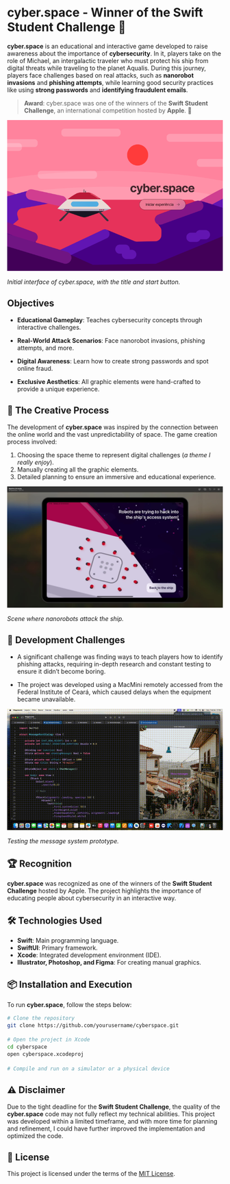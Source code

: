 # cyber.space - Winner of the Swift Student Challenge 🚀

**cyber.space** is an educational and interactive game developed to raise awareness about the importance of **cybersecurity**. In it, players take on the role of Michael, an intergalactic traveler who must protect his ship from digital threats while traveling to the planet Aqualis. During this journey, players face challenges based on real attacks, such as **nanorobot invasions** and **phishing attempts**, while learning good security practices like using **strong passwords** and **identifying fraudulent emails**.

> **Award**: cyber.space was one of the winners of the **Swift Student Challenge**, an international competition hosted by **Apple**. 🎉

![Initial interface of cyber.space](./git/home.png)  

*Initial interface of cyber.space, with the title and start button.*

## Objectives

- **Educational Gameplay**: Teaches cybersecurity concepts through interactive challenges.

- **Real-World Attack Scenarios**: Face nanorobot invasions, phishing attempts, and more.

- **Digital Awareness**: Learn how to create strong passwords and spot online fraud.

- **Exclusive Aesthetics**: All graphic elements were hand-crafted to provide a unique experience.

## 🌌 The Creative Process

The development of **cyber.space** was inspired by the connection between the online world and the vast unpredictability of space. The game creation process involved:

1. Choosing the space theme to represent digital challenges (*a theme I really enjoy*).
2. Manually creating all the graphic elements.
3. Detailed planning to ensure an immersive and educational experience.

![Scene where nanorobots attack the ship](./git/attack.jpg)  

*Scene where nanorobots attack the ship.*

## 🚀 Development Challenges

- A significant challenge was finding ways to teach players how to identify phishing attacks, requiring in-depth research and constant testing to ensure it didn’t become boring.

- The project was developed using a MacMini remotely accessed from the Federal Institute of Ceará, which caused delays when the equipment became unavailable.

![Testing the message system prototype](./git/prototipe.gif)

*Testing the message system prototype.*

## 🏆 Recognition

**cyber.space** was recognized as one of the winners of the **Swift Student Challenge** hosted by Apple. The project highlights the importance of educating people about cybersecurity in an interactive way.

## 🛠️ Technologies Used

- **Swift**: Main programming language.
- **SwiftUI**: Primary framework.
- **Xcode**: Integrated development environment (IDE).
- **Illustrator, Photoshop, and Figma**: For creating manual graphics.

## 📦 Installation and Execution

To run **cyber.space**, follow the steps below:

```bash
# Clone the repository
git clone https://github.com/yourusername/cyberspace.git

# Open the project in Xcode
cd cyberspace
open cyberspace.xcodeproj

# Compile and run on a simulator or a physical device
```

## ⚠️ Disclaimer

Due to the tight deadline for the **Swift Student Challenge**, the quality of the **cyber.space** code may not fully reflect my technical abilities. This project was developed within a limited timeframe, and with more time for planning and refinement, I could have further improved the implementation and optimized the code.

## 📝 License

This project is licensed under the terms of the [MIT License](./LICENSE).
